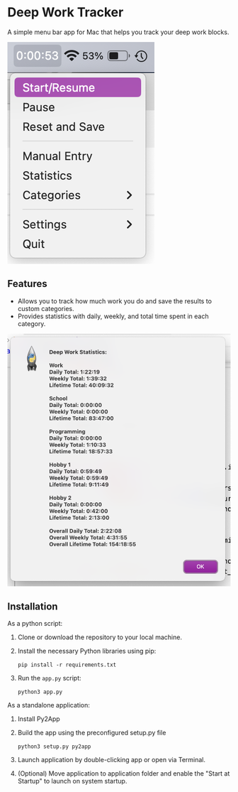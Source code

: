 # Deep Work Tracker

A simple menu bar app for Mac that helps you track your deep work blocks.

![Deep Work Timer](<screenshots/Deep Work Timer example.png>)

Features
--------
- Allows you to track how much work you do and save the results to custom categories.
- Provides statistics with daily, weekly, and total time spent in each category.

![Example Stats](<screenshots/Deep Work Timer statistics.png>)

Installation
------------
As a python script:
1. Clone or download the repository to your local machine.
2. Install the necessary Python libraries using pip:

    ```
    pip install -r requirements.txt
    ```

3. Run the `app.py` script:

    ```
    python3 app.py
    ```

As a standalone application:
1. Install Py2App
2. Build the app using the preconfigured setup.py file

    ```
    python3 setup.py py2app
    ```
3. Launch application by double-clicking app or open via Terminal.
4. (Optional) Move application to application folder and enable the "Start at Startup" to launch on system startup.